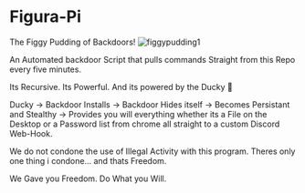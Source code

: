 # Figura-Pi
The Figgy Pudding of Backdoors!
![figgypudding1](https://github.com/user-attachments/assets/882ae407-8517-4832-a759-128a6d5c2371)

An Automated backdoor Script that pulls commands Straight from this Repo every five minutes.

Its Recursive.
Its Powerful.
And its powered by the Ducky 💪

Ducky -> Backdoor Installs -> Backdoor Hides itself -> Becomes Persistant and Stealthy -> Provides you will everything whether its a File on the Desktop or a Password list from chrome all straight to a custom Discord Web-Hook.

We do not condone the use of Illegal Activity with this program.
Theres only one thing i condone...
and thats Freedom.

We Gave you Freedom.
Do What you Will.
